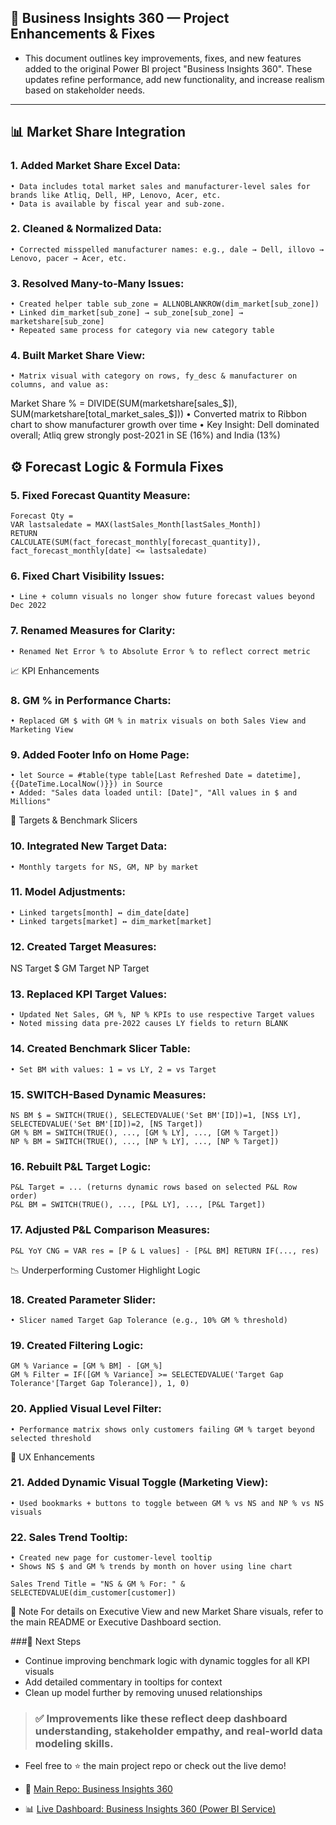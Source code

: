 ## 🔧 Business Insights 360 — Project Enhancements & Fixes
- This document outlines key improvements, fixes, and new features added to the original Power BI project "Business Insights 360". These updates refine performance, add new functionality, and increase realism based on stakeholder needs.
---
## 📊 Market Share Integration
### 1. Added Market Share Excel Data:
	• Data includes total market sales and manufacturer-level sales for brands like Atliq, Dell, HP, Lenovo, Acer, etc.
	• Data is available by fiscal year and sub-zone.
### 2. Cleaned & Normalized Data:
	• Corrected misspelled manufacturer names: e.g., dale → Dell, illovo → Lenovo, pacer → Acer, etc.
### 3. Resolved Many-to-Many Issues:
	• Created helper table sub_zone = ALLNOBLANKROW(dim_market[sub_zone])
	• Linked dim_market[sub_zone] → sub_zone[sub_zone] → marketshare[sub_zone]
	• Repeated same process for category via new category table
### 4. Built Market Share View:
	• Matrix visual with category on rows, fy_desc & manufacturer on columns, and value as:
Market Share % = DIVIDE(SUM(marketshare[sales_$]), SUM(marketshare[total_market_sales_$]))
	• Converted matrix to Ribbon chart to show manufacturer growth over time
	• Key Insight: Dell dominated overall; Atliq grew strongly post-2021 in SE (16%) and India (13%)

## ⚙️ Forecast Logic & Formula Fixes
### 5. Fixed Forecast Quantity Measure:
 ```DAX
Forecast Qty =
VAR lastsaledate = MAX(lastSales_Month[lastSales_Month])
RETURN
CALCULATE(SUM(fact_forecast_monthly[forecast_quantity]), fact_forecast_monthly[date] <= lastsaledate)
 ```
### 6. Fixed Chart Visibility Issues:
	• Line + column visuals no longer show future forecast values beyond Dec 2022
### 7. Renamed Measures for Clarity:
	• Renamed Net Error % to Absolute Error % to reflect correct metric

📈 KPI Enhancements
### 8. GM % in Performance Charts:
	• Replaced GM $ with GM % in matrix visuals on both Sales View and Marketing View
### 9. Added Footer Info on Home Page:
	• let Source = #table(type table[Last Refreshed Date = datetime], {{DateTime.LocalNow()}}) in Source
	• Added: "Sales data loaded until: [Date]", "All values in $ and Millions"

🎯 Targets & Benchmark Slicers
### 10. Integrated New Target Data:
	• Monthly targets for NS, GM, NP by market
### 11. Model Adjustments:
	• Linked targets[month] ↔ dim_date[date]
	• Linked targets[market] ↔ dim_market[market]
### 12. Created Target Measures:
NS Target $
GM Target
NP Target
### 13. Replaced KPI Target Values:
	• Updated Net Sales, GM %, NP % KPIs to use respective Target values
	• Noted missing data pre-2022 causes LY fields to return BLANK
### 14. Created Benchmark Slicer Table:
	• Set BM with values: 1 = vs LY, 2 = vs Target
### 15. SWITCH-Based Dynamic Measures:
 ```DAX
NS BM $ = SWITCH(TRUE(), SELECTEDVALUE('Set BM'[ID])=1, [NS$ LY], SELECTEDVALUE('Set BM'[ID])=2, [NS Target])
GM % BM = SWITCH(TRUE(), ..., [GM % LY], ..., [GM % Target])
NP % BM = SWITCH(TRUE(), ..., [NP % LY], ..., [NP % Target])
 ```
### 16. Rebuilt P&L Target Logic:
 ```DAX
P&L Target = ... (returns dynamic rows based on selected P&L Row order)
P&L BM = SWITCH(TRUE(), ..., [P&L LY], ..., [P&L Target])
 ```
### 17. Adjusted P&L Comparison Measures:
 ```DAX
P&L YoY CNG = VAR res = [P & L values] - [P&L BM] RETURN IF(..., res)
 ```
📉 Underperforming Customer Highlight Logic
### 18. Created Parameter Slider:
	• Slicer named Target Gap Tolerance (e.g., 10% GM % threshold)
### 19. Created Filtering Logic:
 ```DAX
GM % Variance = [GM % BM] - [GM_%]
GM % Filter = IF([GM % Variance] >= SELECTEDVALUE('Target Gap Tolerance'[Target Gap Tolerance]), 1, 0)
 ```
### 20. Applied Visual Level Filter:
	• Performance matrix shows only customers failing GM % target beyond selected threshold

🧠 UX Enhancements
### 21. Added Dynamic Visual Toggle (Marketing View):
	• Used bookmarks + buttons to toggle between GM % vs NS and NP % vs NS visuals
### 22. Sales Trend Tooltip:
	• Created new page for customer-level tooltip
	• Shows NS $ and GM % trends by month on hover using line chart
 ```DAX
Sales Trend Title = "NS & GM % For: " & SELECTEDVALUE(dim_customer[customer])
 ```
📌 Note
For details on Executive View and new Market Share visuals, refer to the main README or Executive Dashboard section.

###📎 Next Steps
- Continue improving benchmark logic with dynamic toggles for all KPI visuals
- Add detailed commentary in tooltips for context
- Clean up model further by removing unused relationships

> ### ✅ Improvements like these reflect deep dashboard understanding, stakeholder empathy, and real-world data modeling skills.
- Feel free to ⭐️ the main project repo or check out the live demo!

- 🔗 [Main Repo: Business Insights 360](https://github.com/ozaairrr/Business-Insights-360)

- 📊 [Live Dashboard: Business Insights 360 (Power BI Service)](https://app.powerbi.com/view?r=eyJrIjoiNzZmZWExNTctNTI4YS00MjAzLWEyNGUtYzNlMjczZWI0ODlhIiwidCI6ImM2ZTU0OWIzLTVmNDUtNDAzMi1hYWU5LWQ0MjQ0ZGM1YjJjNCJ9)


